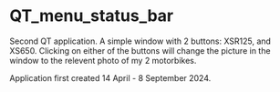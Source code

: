# QT_menu_status_bar
Second QT application. A simple window with 2 buttons: XSR125, and XS650. Clicking on either of the buttons will change the picture in the window to the relevent photo of my 2 motorbikes. 

Application first created 14 April - 8 September 2024.
